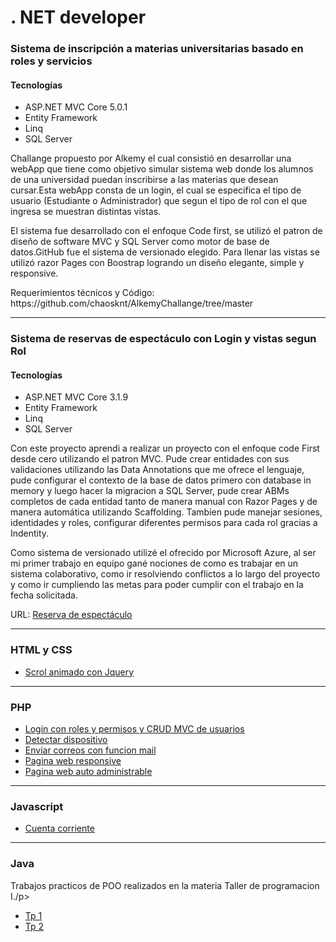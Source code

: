 # . NET developer

<h3>Sistema de inscripción a materias universitarias basado en roles y servicios</h3>
<h4>Tecnologías</h4>
<ul>
  <li>ASP.NET MVC Core 5.0.1</li>
  <li>Entity Framework</li> 
    <li>Linq</li>
  <li>SQL Server</li>
</ul>

<p>Challange propuesto por Alkemy el cual consistió en desarrollar una webApp que tiene como objetivo simular sistema web donde los alumnos de una universidad puedan inscribirse a las materias que desean cursar.Esta webApp consta de un login, el cual se especifica el tipo de usuario (Estudiante o Administrador) que segun el tipo de rol con el que ingresa se muestran distintas vistas.</p>

<p>El sistema fue desarrollado con el enfoque Code first, se utilizó  el patron de diseño de software MVC y  SQL Server como motor de base de datos.GitHub fue el sistema de versionado elegido. Para llenar las vistas se utilizó razor Pages con Boostrap logrando un diseño elegante, simple y responsive.</p>

<p>Requerimientos técnicos y Código: https://github.com/chaosknt/AlkemyChallange/tree/master</p>

<hr>
<h3>Sistema de reservas de espectáculo con Login y vistas segun Rol</h3>
<h4>Tecnologías</h4>
<ul>
  <li>ASP.NET MVC Core 3.1.9</li>
  <li>Entity Framework</li> 
    <li>Linq</li>
  <li>SQL Server</li>
</ul>

<p>Con este proyecto aprendi a realizar un proyecto con el enfoque code First desde cero utilizando el patron MVC. Pude crear entidades con sus validaciones utilizando las Data Annotations que me ofrece el lenguaje, pude configurar el contexto de la base de datos primero con database  in memory  y luego hacer la migracion a SQL Server, pude  crear ABMs completos de cada entidad tanto de manera manual con Razor Pages y de manera automática utilizando Scaffolding. Tambien pude manejar sesiones, identidades y roles, configurar diferentes permisos para cada rol gracias a Indentity.</p>

<p>Como sistema de versionado utilizé el ofrecido por Microsoft Azure, al ser mi primer trabajo en equipo gané nociones de como es trabajar en un sistema colaborativo, como ir resolviendo conflictos a lo largo del proyecto  y como ir cumpliendo las metas para poder cumplir con el trabajo en la fecha solicitada.
</p>

<p>URL: <a href="https://github.com/chaosknt/reservaEspectaculo">Reserva de espectáculo</a> </p>

<hr>
<h3>HTML y CSS</h3>
<ul>
  <li><a href="https://github.com/chaosknt/AnimatedScrolls">Scrol animado con Jquery</a></li>  
  
</ul>

<hr>
<h3>PHP</h3>
<ul>
  <li><a href="https://github.com/chaosknt/loginConCRUDUsuarios">Login con roles  y permisos y CRUD MVC de usuarios</a></li>
  <li><a href="https://github.com/chaosknt/DetectDivice">Detectar dispositivo</a></li>
  <li><a href="https://github.com/chaosknt/sendEmail">Enviar correos con funcion mail</a></li>
  <li><a href="http://oxxon-cd.com/">Pagina web responsive</a></li> 
  <li><a href="http://barstone-australianshepherd.com.ar/">Pagina web auto administrable</a></li>
</ul>

<hr>
<h3>Javascript</h3>
<ul>
  <li><a href="https://github.com/chaosknt/CuentaCorriente">Cuenta corriente</a></li> 
</ul>

<hr>

<h3>Java</h3>
<p>Trabajos practicos de POO realizados en la materia Taller de programacion I./p>
  
  <ul>
  <li><a href="https://github.com/chaosknt/BE-TP1-12E-GR01">Tp 1</a></li> 
  <li><a href="https://github.com/chaosknt/BE-TP2-12E-GRP01">Tp 2</a></li> 
</ul>

